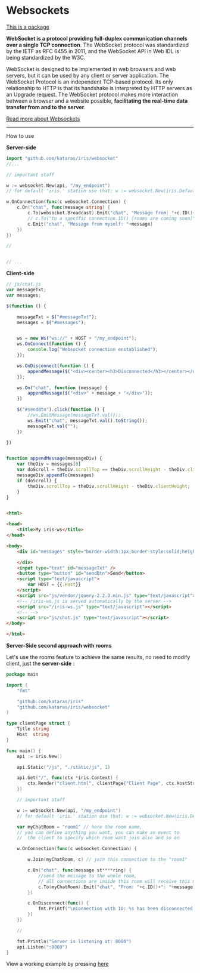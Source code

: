 # Websockets


[This is a package](https://github.com/kataras/iris/tree/master/websocket)

**WebSocket is a protocol providing full-duplex communication channels over a single TCP connection**. The WebSocket protocol was standardized by the IETF as RFC 6455 in 2011, and the WebSocket API in Web IDL is being standardized by the W3C.

WebSocket is designed to be implemented in web browsers and web servers, but it can be used by any client or server application. The WebSocket Protocol is an independent TCP-based protocol. Its only relationship to HTTP is that its handshake is interpreted by HTTP servers as an Upgrade request. The WebSocket protocol makes more interaction between a browser and a website possible, **facilitating the real-time data transfer from and to the server**. 

[Read more about Websockets](https://en.wikipedia.org/wiki/WebSocket)

-----

How to use

**Server-side**
```go
import "github.com/kataras/iris/websocket"
//...

// important staff

w := websocket.New(api, "/my_endpoint")
// for default 'iris.' station use that: w := websocket.New(iris.DefaultIris, "/my_endpoint")

w.OnConnection(func(c websocket.Connection) {
	c.On("chat", func(message string) {
		c.To(websocket.Broadcast).Emit("chat", "Message from: "+c.ID()+"-> "+message) // to all except this connection
		// c.To("to a specific connection.ID() [rooms are coming soon]").Emit...
		c.Emit("chat", "Message from myself: "+message)
	})
})

//


// ...

```

**Client-side**

```js
// js/chat.js
var messageTxt;
var messages;

$(function () {

	messageTxt = $("#messageTxt");
	messages = $("#messages");


	ws = new Ws("ws://" + HOST + "/my_endpoint");
	ws.OnConnect(function () {
		console.log("Websocket connection enstablished");
	});

	ws.OnDisconnect(function () {
		appendMessage($("<div><center><h3>Disconnected</h3></center></div>"));
	});

	ws.On("chat", function (message) {
		appendMessage($("<div>" + message + "</div>"));
	})

	$("#sendBtn").click(function () {
		//ws.EmitMessage(messageTxt.val());
		ws.Emit("chat", messageTxt.val().toString());
		messageTxt.val("");
	})

})


function appendMessage(messageDiv) {
    var theDiv = messages[0]
    var doScroll = theDiv.scrollTop == theDiv.scrollHeight - theDiv.clientHeight;
    messageDiv.appendTo(messages)
    if (doScroll) {
        theDiv.scrollTop = theDiv.scrollHeight - theDiv.clientHeight;
    }
}

```


```html

<html>

<head>
	<title>My iris-ws</title>
</head>

<body>
	<div id="messages" style="border-width:1px;border-style:solid;height:400px;width:375px;">

	</div>
	<input type="text" id="messageTxt" />
	<button type="button" id="sendBtn">Send</button>
	<script type="text/javascript">
		var HOST = {{.Host}}
	</script>
	<script src="js/vendor/jquery-2.2.3.min.js" type="text/javascript"></script>
	<!-- /iris-ws.js is served automatically by the server -->
	<script src="/iris-ws.js" type="text/javascript"></script>
	<!-- -->
	<script src="js/chat.js" type="text/javascript"></script>
</body>

</html>


```


**Server-Side second approach with rooms**


Let's use the rooms feature to achieve the same results, no need to modify client, just the **server-side** :

```go
package main

import (
	"fmt"

	"github.com/kataras/iris"
	"github.com/kataras/iris/websocket"
)

type clientPage struct {
	Title string
	Host  string
}

func main() {
	api := iris.New()

	api.Static("/js", "./static/js", 1)

	api.Get("/", func(ctx *iris.Context) {
		ctx.Render("client.html", clientPage{"Client Page", ctx.HostString()})
	})

	// important staff

	w := websocket.New(api, "/my_endpoint")
	// for default 'iris.' station use that: w := websocket.New(iris.DefaultIris, "/my_endpoint")

	var myChatRoom = "room1" // here the room name, 
    // you can define anything you want, you can make an event to
	//  the client to specify which room want join also and so on

	w.OnConnection(func(c websocket.Connection) {

		w.Join(myChatRoom, c) // join this connection to the "room1"

		c.On("chat", func(message st****ring) {
			//send the message to the whole room,
            // all connections are inside this room will receive this message
			c.To(myChatRoom).Emit("chat", "From: "+c.ID()+": "+message)
		})

		c.OnDisconnect(func() {
			fmt.Printf("\nConnection with ID: %s has been disconnected!", c.ID())
		})
	})

	//

	fmt.Println("Server is listening at: 8080")
	api.Listen(":8080")
}


```

View a working example by pressing [here](https://github.com/iris-contrib/examples/tree/master/websocket)
